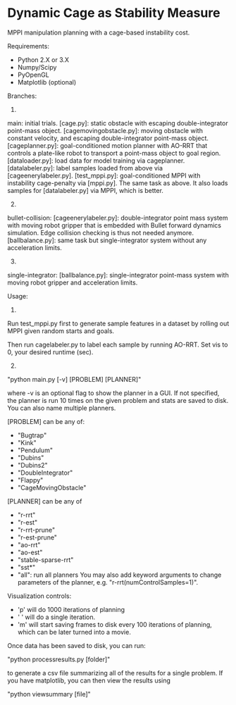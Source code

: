 # Dynamic Cage as Stability Measure
MPPI manipulation planning with a cage-based instability cost.

Requirements:
- Python 2.X or 3.X
- Numpy/Scipy
- PyOpenGL
- Matplotlib (optional)

Branches:

1. 
main: initial trials. 
[cage.py]: static obstacle with escaping double-integrator point-mass object.
[cagemovingobstacle.py]: moving obstacle with constant velocity, and escaping double-integrator point-mass object.
[cageplanner.py]: goal-conditioned motion planner with AO-RRT that controls a plate-like robot to transport a point-mass object to goal region.
[dataloader.py]: load data for model training via cageplanner.
[datalabeler.py]: label samples loaded from above via [cageenerylabeler.py].
[test_mppi.py]: goal-conditioned MPPI with instability cage-penalty via [mppi.py]. The same task as above. It also loads samples for [datalabeler.py] via MPPI, which is better.

2. 
bullet-collision: 
[cageenerylabeler.py]: double-integrator point mass system with moving robot gripper that is embedded with Bullet forward dynamics simulation. Edge collision checking is thus not needed anymore.
[ballbalance.py]: same task but single-integrator system without any acceleration limits.

3.
single-integrator:
[ballbalance.py]: single-integrator point-mass system with moving robot gripper and acceleration limits.


Usage:

1.
Run test_mppi.py first to generate sample features in a dataset by rolling out MPPI given random starts and goals. 

Then run cagelabeler.py to label each sample by running AO-RRT. Set vis to 0, your desired runtime (sec).


2.
  "python main.py [-v] [PROBLEM] [PLANNER]"

where -v is an optional flag to show the planner in a GUI.  If not specified,
the planner is run 10 times on the given problem and stats are saved to
disk.  You can also name multiple planners.

[PROBLEM] can be any of:
 - "Bugtrap"
 - "Kink"
 - "Pendulum" 
 - "Dubins" 
 - "Dubins2"
 - "DoubleIntegrator"
 - "Flappy"
 - "CageMovingObstacle"

[PLANNER] can be any of
 - "r-rrt"
 - "r-est"
 - "r-rrt-prune"
 - "r-est-prune"
 - "ao-rrt"
 - "ao-est"
 - "stable-sparse-rrt" 
 - "sst*" 
 - "all": run all planners
You may also add keyword arguments to change parameters of the planner, e.g.
"r-rrt(numControlSamples=1)".

Visualization controls:

- 'p' will do 1000 iterations of planning
- ' ' will do a single iteration.
- 'm' will start saving frames to disk every 100 iterations of planning, which
  can be later turned into a movie.

Once data has been saved to disk, you can run:

   "python processresults.py [folder]"

to generate a csv file summarizing all of the results for a single
problem.  If you have matplotlib, you can then view the results using

   "python viewsummary [file]"


